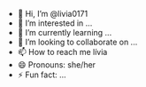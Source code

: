 - 👋 Hi, I’m @livia0171
- 👀 I’m interested in ...
- 🌱 I’m currently learning ...
- 💞️ I’m looking to collaborate on ...
- 📫 How to reach me lívia
- 😄 Pronouns: she/her
- ⚡ Fun fact: ...

<!---
livia0171/livia0171 is a ✨ special ✨ repository because its `README.md` (this file) appears on your GitHub profile.
You can click the Preview link to take a look at your changes.
--->
